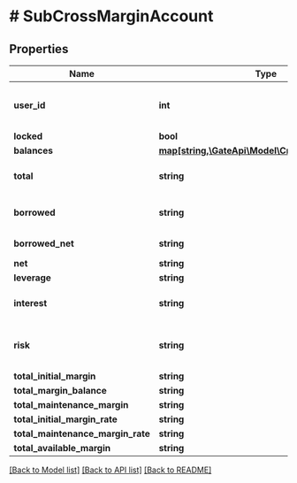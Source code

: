 # # SubCrossMarginAccount

## Properties

Name | Type | Description | Notes
------------ | ------------- | ------------- | -------------
**user_id** | **int** | User ID of the cross margin account. 0 means that the subaccount has not yet opened a cross margin account | [optional] 
**locked** | **bool** | Whether account is locked | [optional] 
**balances** | [**map[string,\GateApi\Model\CrossMarginBalance]**](CrossMarginBalance.md) |  | [optional] 
**total** | **string** | Total account value in USDT, i.e., the sum of all currencies&#39; &#x60;(available+freeze)*price*discount&#x60; | [optional] 
**borrowed** | **string** | Total borrowed value in USDT, i.e., the sum of all currencies&#39; &#x60;borrowed*price*discount&#x60; | [optional] 
**borrowed_net** | **string** | Total borrowed value in USDT * borrowed factor | [optional] 
**net** | **string** | Total net assets in USDT | [optional] 
**leverage** | **string** | Position leverage | [optional] 
**interest** | **string** | Total unpaid interests in USDT, i.e., the sum of all currencies&#39; &#x60;interest*price*discount&#x60; | [optional] 
**risk** | **string** | Risk rate. When it belows 110%, liquidation will be triggered. Calculation formula: &#x60;total / (borrowed+interest)&#x60; | [optional] 
**total_initial_margin** | **string** | Total initial margin | [optional] 
**total_margin_balance** | **string** | Total margin balance | [optional] 
**total_maintenance_margin** | **string** | Total maintenance margin | [optional] 
**total_initial_margin_rate** | **string** | Total initial margin rate | [optional] 
**total_maintenance_margin_rate** | **string** | Total maintenance margin rate | [optional] 
**total_available_margin** | **string** | Total available margin | [optional] 

[[Back to Model list]](../../README.md#documentation-for-models) [[Back to API list]](../../README.md#documentation-for-api-endpoints) [[Back to README]](../../README.md)
